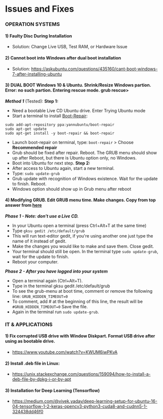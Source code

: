 # Issues and Fixes

### OPERATION SYSTEMS
#### 1) Faulty Disc During Installation
- Solution: Change Live USB, Test RAM, or Hardware Issue

#### 2) Cannot boot into Windows after dual boot installation
- Solution: https://askubuntu.com/questions/435160/cant-boot-windows-7-after-installing-ubuntu

#### 3) DUAL BOOT Windows 10 & Ubuntu. Shrink/Resize Windows partion. Error: no such partion. Entering rescue mode. grub rescue>
___Method 1___ (Tested):
__Step 1:__
- Need a bootable Live CD Ubuntu drive. Enter Trying Ubuntu mode
- Start a terminal to install [Boot-Repair](https://help.ubuntu.com/community/Boot-Repair):

```
sudo add-apt-repository ppa:yannubuntu/boot-repair
sudo apt-get update
sudo apt-get install -y boot-repair && boot-repair
```
- Launch boot-repair on terminal, type: `boot-repair` > Choose __Recommended repair__
- Grub should be fixed after repair. Reboot. The GRUB menu should show up after Reboot, but there is Ubuntu option only, no Windows.
- Boot into Ubuntu for next step.
__Step 2:__
- After access to Ubuntu again, start a new terminal.
- Type: `sudo update-grub`
- Grub update with recognition of Windows existence. Wait for the update to finish. Reboot.
- Windows option should show up in Grub menu after reboot

#### 4) Modifying GRUB. Edit GRUB menu time. Make changes. Copy from top answer from [here](https://askubuntu.com/questions/281119/how-do-you-run-update-grub)

___Phase 1 - Note: don't use a Live CD.___

- In your Ubuntu open a terminal (press Ctrl+Alt+T at the same time)
- Type `gksu gedit /etc/default/grub`
- This will run text-editor gedit, if you're using another one just type the name of it instead of gedit.
- Make the changes you would like to make and save them.
Close gedit.
- Your terminal should still be open.
In the terminal type `sudo update-grub`, wait for the update to finish.
- Reboot your computer.

___Phase 2 - After you have logged into your system___

- Open a terminal again (Ctrl+Alt+T).
- Type in the terminal gksu gedit /etc/default/grub
- To see the grub-menu at boot time,
comment or remove the following line: `GRUB_HIDDEN_TIMEOUT=0`
- To comment, add # at the beginning of this line, the result will be `#GRUB_HIDDEN_TIMEOUT=0`
Save the file.
- Again in the terminal run `sudo update-grub`.

### IT & APPLICATIONS
#### 1) Fix corrupted USB drive with Window Diskpart. Format USB drive after using as bootable drive.
- https://www.youtube.com/watch?v=KWUM6iwPKvA

#### 2) Install .deb file in Linux:
- https://unix.stackexchange.com/questions/159094/how-to-install-a-deb-file-by-dpkg-i-or-by-apt

#### 3) Installation for Deep Learning (Tensorflow)
- https://medium.com/@vivek.yadav/deep-learning-setup-for-ubuntu-16-04-tensorflow-1-2-keras-opencv3-python3-cuda8-and-cudnn5-1-324438dd46f0
